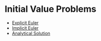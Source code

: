 #  Initial Value Problems
* [Explicit Euler](expliciteuler.md)
* [Implicit Euler](impliciteuler.md)
* [Analytical Solution](analytical.md)
